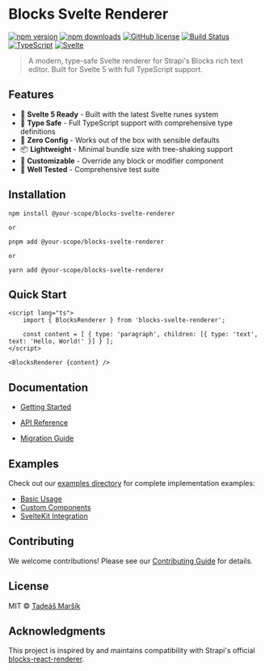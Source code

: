 # Blocks Svelte Renderer

[![npm version](https://img.shields.io/npm/v/blocks-svelte-renderer)](https://www.npmjs.com/package/blocks-svelte-renderer)
[![npm downloads](https://img.shields.io/npm/dm/blocks-svelte-renderer)](https://www.npmjs.com/package/blocks-svelte-renderer)
[![GitHub license](https://img.shields.io/github/license/tmarsik42/blocks-svelte-renderer)](https://github.com/tmarsik42/blocks-svelte-renderer/blob/main/LICENSE)
[![Build Status](https://img.shields.io/github/actions/workflow/status/tmarsik42/blocks-svelte-renderer/ci.yml?branch=main)](https://github.com/tmarsik42/blocks-svelte-renderer/actions)
[![TypeScript](https://img.shields.io/badge/TypeScript-Ready-blue.svg)](https://www.typescriptlang.org/)
[![Svelte](https://img.shields.io/badge/Svelte-5-orange.svg)](https://svelte.dev/)

> A modern, type-safe Svelte renderer for Strapi's Blocks rich text editor. Built for Svelte 5 with full TypeScript support.

## Features

- 🚀 **Svelte 5 Ready** - Built with the latest Svelte runes system
- 📝 **Type Safe** - Full TypeScript support with comprehensive type definitions
- 🔧 **Zero Config** - Works out of the box with sensible defaults
- 📦 **Lightweight** - Minimal bundle size with tree-shaking support
- 🎨 **Customizable** - Override any block or modifier component
- 🧪 **Well Tested** - Comprehensive test suite

## Installation
```
npm install @your-scope/blocks-svelte-renderer

or

pnpm add @your-scope/blocks-svelte-renderer

or

yarn add @your-scope/blocks-svelte-renderer
```

## Quick Start
```sveltehtml
<script lang="ts">
    import { BlocksRenderer } from 'blocks-svelte-renderer';

    const content = [ { type: 'paragraph', children: [{ type: 'text', text: 'Hello, World!' }] } ];
</script>

<BlocksRenderer {content} />
```


## Documentation

- [Getting Started](./docs/getting-started.md)
- [API Reference](./docs/api-reference.md)

- [Migration Guide](./docs/migration-guide.md)

## Examples

Check out our [examples directory](./examples/) for complete implementation examples:

- [Basic Usage](./examples/basic/)
- [Custom Components](./examples/custom-components/)
- [SvelteKit Integration](./examples/sveltekit-integration/)

## Contributing

We welcome contributions! Please see our [Contributing Guide](CONTRIBUTING.md) for details.

## License

MIT © [Tadeáš Maršík](LICENSE)

## Acknowledgments

This project is inspired by and maintains compatibility with Strapi's official [blocks-react-renderer](https://github.com/strapi/blocks-react-renderer).

